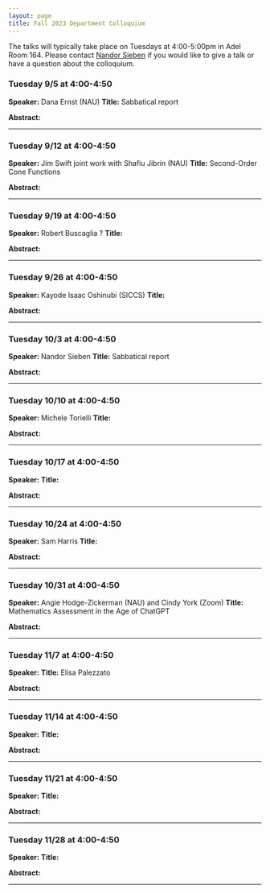 ```yaml
---
layout: page
title: Fall 2023 Department Colloquium
---
```


The talks will typically take place on Tuesdays at 4:00-5:00pm in Adel Room 164. Please contact <a href="mailto:nandor.sieben@nau.edu">Nandor Sieben</a> if you would like to give a talk or have a question about the colloquium.

### Tuesday 9/5 at 4:00-4:50
**Speaker:** Dana Ernst (NAU)
**Title:** Sabbatical report

**Abstract:** 

<hr>

### Tuesday 9/12 at 4:00-4:50
**Speaker:** Jim Swift joint work with Shafiu Jibrin (NAU)
**Title:** Second-Order Cone Functions

**Abstract:** 

<hr>

### Tuesday 9/19 at 4:00-4:50
**Speaker:** Robert Buscaglia ?
**Title:** 

**Abstract:** 

<hr>

### Tuesday 9/26 at 4:00-4:50
**Speaker:** Kayode Isaac Oshinubi (SICCS)
**Title:** 

**Abstract:** 


<hr>

### Tuesday 10/3 at 4:00-4:50
**Speaker:** Nandor Sieben
**Title:** Sabbatical report

**Abstract:** 

<hr>

### Tuesday 10/10 at 4:00-4:50
**Speaker:** Michele Torielli
**Title:** 

**Abstract:** 

<hr>

### Tuesday 10/17 at 4:00-4:50
**Speaker:** 
**Title:** 

**Abstract:** 

<hr>

### Tuesday 10/24 at 4:00-4:50
**Speaker:** Sam Harris
**Title:** 

**Abstract:** 

<hr>

### Tuesday 10/31 at 4:00-4:50
**Speaker:** Angie Hodge-Zickerman (NAU) and Cindy York (Zoom)
**Title:** Mathematics Assessment in the Age of ChatGPT

**Abstract:** 

<hr>

### Tuesday 11/7 at 4:00-4:50
**Speaker:** 
**Title:** Elisa Palezzato

**Abstract:** 

<hr>

### Tuesday 11/14 at 4:00-4:50
**Speaker:** 
**Title:** 

**Abstract:** 

<hr>

### Tuesday 11/21 at 4:00-4:50
**Speaker:** 
**Title:** 

**Abstract:** 

<hr>

### Tuesday 11/28 at 4:00-4:50
**Speaker:** 
**Title:** 

**Abstract:** 

<hr>


